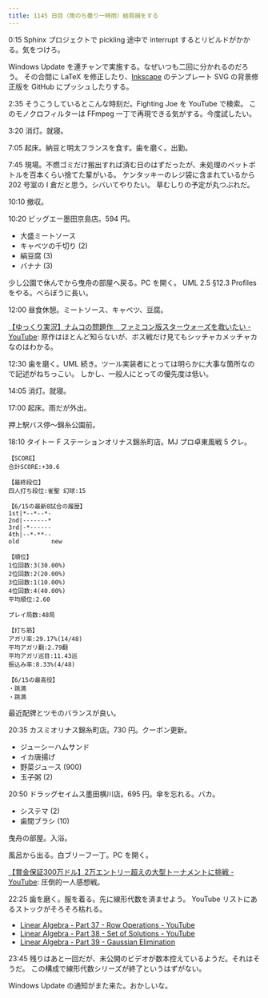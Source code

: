 ```yaml
---
title: 1145 日目（雨のち曇り一時雨）結局損をする
---
```


0:15 Sphinx プロジェクトで pickling 途中で interrupt するとリビルドがかかる。気をつけろ。

Windows Update を連チャンで実施する。なぜいつも二回に分かれるのだろう。
その合間に LaTeX を修正したり、[Inkscape] のテンプレート SVG の背景修正版を GitHub にプッシュしたりする。

2:35 そうこうしているとこんな時刻だ。Fighting Joe を YouTube で検索。
このモノクロフィルターは FFmpeg 一丁で再現できる気がする。今度試したい。

3:20 消灯。就寝。

7:05 起床。納豆と明太フランスを食す。歯を磨く。出勤。

7:45 現場。不燃ゴミだけ搬出すれば済む日のはずだったが、未処理のペットボトルを百本くらい捨てた輩がいる。
ケンタッキーのレジ袋に含まれているから 202 号室の I 倉だと思う。シバいてやりたい。
草むしりの予定が丸つぶれだ。

10:10 撤収。

10:20 ビッグエー墨田京島店。594 円。

* 大盛ミートソース
* キャベツの千切り (2)
* 絹豆腐 (3)
* バナナ (3)

少し公園で休んでから曳舟の部屋へ戻る。PC を開く。
UML 2.5 §12.3 Profiles をやる。べらぼうに長い。

12:00 昼食休憩。ミートソース、キャベツ、豆腐。

[【ゆっくり実況】ナムコの問題作　ファミコン版スターウォーズを救いたい - YouTube](https://www.youtube.com/watch?v=DznzDjpSnQM):
原作はほとんど知らないが、ボス戦だけ見てもシッチャカメッチャカなのはわかる。

12:30 歯を磨く。UML 続き。ツール実装者にとっては明らかに大事な箇所なので記述がねちっこい。
しかし、一般人にとっての優先度は低い。

14:05 消灯。就寝。

17:00 起床。雨だが外出。

押上駅バス停～錦糸公園前。

18:10 タイトー F ステーションオリナス錦糸町店。MJ プロ卓東風戦 5 クレ。

```text
【SCORE】
合計SCORE:+30.6

【最終段位】
四人打ち段位:雀聖 幻球:15

【6/15の最新8試合の履歴】
1st|*--*--*-
2nd|-------*
3rd|-*------
4th|--*-**--
old         new

【順位】
1位回数:3(30.00%)
2位回数:2(20.00%)
3位回数:1(10.00%)
4位回数:4(40.00%)
平均順位:2.60

プレイ局数:48局

【打ち筋】
アガリ率:29.17%(14/48)
平均アガリ翻:2.79翻
平均アガリ巡目:11.43巡
振込み率:8.33%(4/48)

【6/15の最高役】
・跳満
・跳満
```

最近配牌とツモのバランスが良い。

20:35 カスミオリナス錦糸町店。730 円。クーポン更新。

* ジューシーハムサンド
* イカ唐揚げ
* 野菜ジュース (900)
* 玉子粥 (2)

20:50 ドラッグセイムス墨田横川店。695 円。傘を忘れる。バカ。

* システマ (2)
* 歯間ブラシ (10)

曳舟の部屋。入浴。

風呂から出る。白ブリーフ一丁。PC を開く。

[【賞金保証300万ドル】2万エントリー超えの大型トーナメントに挑戦 - YouTube](https://www.youtube.com/watch?v=DGkEUwN_s7c):
圧倒的一人感想戦。

22:25 歯を磨く。服を着る。先に線形代数を済ませよう。
YouTube リストにあるストックがそろそろ枯れる。

* [Linear Algebra - Part 37 - Row Operations - YouTube](https://www.youtube.com/watch?v=3rnWqjTdQM0&list=PLBh2i93oe2quLc5zaxD0WHzQTGrXMwAI6&index=37)
* [Linear Algebra - Part 38 - Set of Solutions - YouTube](https://www.youtube.com/watch?v=K9AnooBsjz4&list=PLBh2i93oe2quLc5zaxD0WHzQTGrXMwAI6&index=38)
* [Linear Algebra - Part 39 - Gaussian Elimination](https://www.youtube.com/watch?v=VpYdBHdgq_U&list=PLBh2i93oe2quLc5zaxD0WHzQTGrXMwAI6&index=39)

23:45 残りはあと一回だが、未公開のビデオが数本控えているようだ。それはそうだ。
この構成で線形代数シリーズが終了というはずがない。

Windows Update の通知がまた来た。おかしいな。

[Inkscape]: <https://inkscape.org/>
